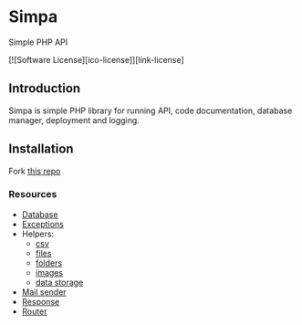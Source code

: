 # Simpa

Simple PHP API

[![Software License][ico-license]][link-license]
 
## Introduction 

Simpa is simple PHP library for running API, code documentation, database manager, deployment and logging.

## Installation

Fork [this repo](https://github.com/martinsvb/simpa/)

### Resources

* [Database](https://github.com/martinsvb/simpa/blob/main/app/database/db.php)
* [Exceptions](https://github.com/martinsvb/simpa/tree/main/app/exception)
* Helpers:
    * [csv](https://github.com/martinsvb/simpa/blob/main/app/helpers/csv.php)
    * [files](https://github.com/martinsvb/simpa/blob/main/app/helpers/files.php)
    * [folders](https://github.com/martinsvb/simpa/blob/main/app/helpers/folders.php)
    * [images](https://github.com/martinsvb/simpa/blob/main/app/helpers/img.php)
    * [data storage](https://github.com/martinsvb/simpa/blob/main/app/helpers/storage.php)
* [Mail sender](https://github.com/martinsvb/simpa/blob/main/app/mail/mailSender.php)
* [Response](https://github.com/martinsvb/simpa/blob/main/app/response/resp.php)
* [Router](https://github.com/martinsvb/simpa/blob/main/app/router/router.php)
